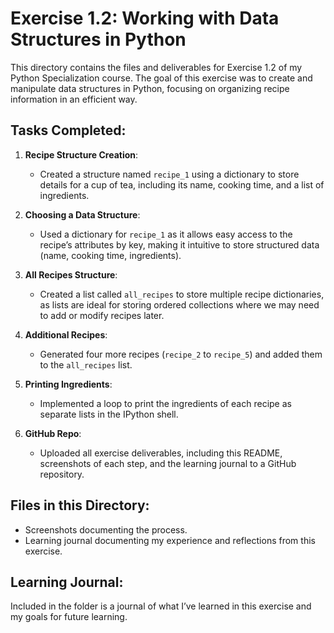 # Exercise 1.2: Working with Data Structures in Python

This directory contains the files and deliverables for Exercise 1.2 of my Python Specialization course. The goal of this exercise was to create and manipulate data structures in Python, focusing on organizing recipe information in an efficient way.

## Tasks Completed:
1. **Recipe Structure Creation**:
   - Created a structure named `recipe_1` using a dictionary to store details for a cup of tea, including its name, cooking time, and a list of ingredients.

2. **Choosing a Data Structure**:
   - Used a dictionary for `recipe_1` as it allows easy access to the recipe’s attributes by key, making it intuitive to store structured data (name, cooking time, ingredients).

3. **All Recipes Structure**:
   - Created a list called `all_recipes` to store multiple recipe dictionaries, as lists are ideal for storing ordered collections where we may need to add or modify recipes later.

4. **Additional Recipes**:
   - Generated four more recipes (`recipe_2` to `recipe_5`) and added them to the `all_recipes` list.

5. **Printing Ingredients**:
   - Implemented a loop to print the ingredients of each recipe as separate lists in the IPython shell.

6. **GitHub Repo**:
   - Uploaded all exercise deliverables, including this README, screenshots of each step, and the learning journal to a GitHub repository.

## Files in this Directory:
- Screenshots documenting the process.
- Learning journal documenting my experience and reflections from this exercise.

## Learning Journal:
Included in the folder is a journal of what I’ve learned in this exercise and my goals for future learning.